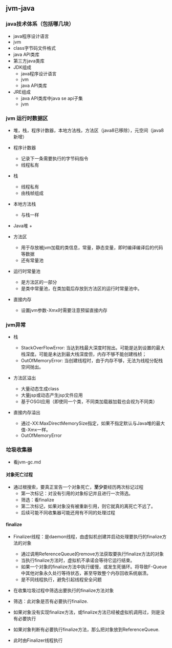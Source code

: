 ## jvm-java

### java技术体系（包括哪几块）
 * java程序设计语言
 * jvm
 * class字节码文件格式
 * java API类库
 * 第三方java类库
 * JDK组成
   + java程序设计语言
   + jvm
   + java API类库
 * JRE组成
   + java API类库中java se api子集
   + jvm

### jvm 运行时数据区
 * 堆，栈，程序计数器，本地方法栈，方法区（java8已移除），元空间（java8新增）
 * 程序计数器
   + 记录下一条需要执行的字节码指令
   + 线程私有
 * 栈
   + 线程私有
   + 由栈帧组成
   
 * 本地方法栈
   + 与栈一样
   
 * Java堆
   + 
 * 方法区
   + 用于存放被jvm加载的类信息，常量，静态变量，即时编译编译后的代码等数据
   + 还有常量池
 * 运行时常量池
   + 是方法区的一部分 
   + 是类中常量池，在类加载后存放到方法区的运行时常量池中。
 * 直接内存
   + 设置jvm参数-Xmx时需要注意预留直接内存
   
### jvm异常
 * 栈
   + StackOverFlowError: 当达到栈最大深度时抛出。可能是达到设置的最大栈深度。可能是未达到最大栈深度但，内存不够不能创建栈桢；
   + OutOfMemoryError: 当创建线程时，由于内存不够，无法为线程分配栈空间抛出。
   
 * 方法区溢出
   + 大量动态生成class
   + 大量jsp或动态产生jsp文件应用 
   + 基于OSGI应用（即使同一个类，不同类加载器加载也会视为不同类）
   
 * 直接内存溢出
   + 通过-XX:MaxDirectMemorySize指定，如果不指定默认与Java堆的最大值-Xmx一样。
   + OutOfMemoryError
 
### 垃圾收集器 
 * 看jvm-gc.md

#### 对象死亡过程
 * 通过根搜索，要真正宣告一个对象死亡，**至少**要经历两次标记过程
   + 第一次标记：对没有引用的对象标记并且进行一次筛选。
   + 筛选：看finalize
   + 第二次标记，如果对象没有被重新引用，则它就真的离死亡不远了。
   + 后续可能不同收集器可能还用有不同的处理过程
   
#### finalize
 * Finalizer线程：是daemon线程，由虚拟机创建并启动处理要执行的finalize方法的对象
   + 通过调用ReferenceQueue的remove方法获取要执行finalize方法的对象
   + 当执行finalize方法时，虚拟机不承诺会等待它运行结束。
   + 如果一个对象的finalize方法中执行缓慢，或发生死循环。将导致F-Queue中其他对象永久处行等待状态，甚至导致整个内存回收系统崩溃。
   + 是不同线程执行，避免引起线程安全问题
   
 * 在收集垃圾过程中筛选出要执行的finalize方法对象
 * 筛选：此对象是否有必要执行finalize.
 * 如果对象没有实现finalize方法，或finalize方法已经被虚拟机调用过，则是没有必要执行
 * 如果对象判断有必要执行finalize方法，那么把对象放到ReferenceQueue.
 * 此时由Finalizer线程执行
 
